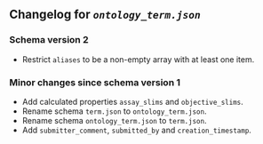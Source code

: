 ## Changelog for *`ontology_term.json`*

### Schema version 2

* Restrict `aliases` to be a non-empty array with at least one item.

### Minor changes since schema version 1

* Add calculated properties `assay_slims` and `objective_slims`.
* Rename schema `term.json` to `ontology_term.json`.
* Rename schema `ontology_term.json` to `term.json`.
* Add `submitter_comment`, `submitted_by` and `creation_timestamp`.
